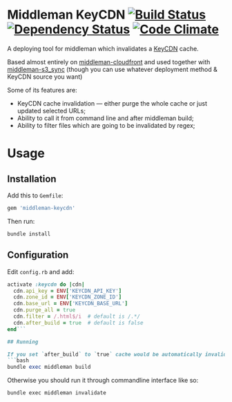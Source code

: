 # Middleman KeyCDN [![Build Status](https://travis-ci.org/ideasasylum/middleman-keycdn.svg?branch=master)](https://travis-ci.org/ideasasylum/middleman-keycdn) [![Dependency Status](https://gemnasium.com/ideasasylum/middleman-keycdn.png)](https://gemnasium.com/ideasasylum/middleman-keycdn) [![Code Climate](https://codeclimate.com/github/ideasasylum/middleman-keycdn.png)](https://codeclimate.com/github/ideasasylum/middleman-keycdn)

A deploying tool for middleman which invalidates a [KeyCDN](https://www.keycdn.com/?a=25888) cache.

Based almost entirely on [middleman-cloudfront](https://github.com/andrusha/middleman-cloudfront) and used together with [middleman-s3_sync](https://github.com/fredjean/middleman-s3_sync) (though you can use whatever deployment method & KeyCDN source you want)

Some of its features are:  

* KeyCDN cache invalidation &mdash; either purge the whole cache or just updated selected URLs;
* Ability to call it from command line and after middleman build;  
* Ability to filter files which are going to be invalidated by regex;  

# Usage

## Installation

Add this to `Gemfile`:  
```ruby
gem 'middleman-keycdn'
```

Then run:
```
bundle install
```

## Configuration

Edit `config.rb` and add:  

```ruby
activate :keycdn do |cdn|
  cdn.api_key = ENV['KEYCDN_API_KEY']
  cdn.zone_id = ENV['KEYCDN_ZONE_ID']
  cdn.base_url = ENV['KEYCDN_BASE_URL']
  cdn.purge_all = true
  cdn.filter = /.html$/i  # default is /.*/
  cdn.after_build = true  # default is false
end```

## Running

If you set `after_build` to `true` cache would be automatically invalidated after build:  
```bash
bundle exec middleman build
```

Otherwise you should run it through commandline interface like so:  
```bash
bundle exec middleman invalidate
```
